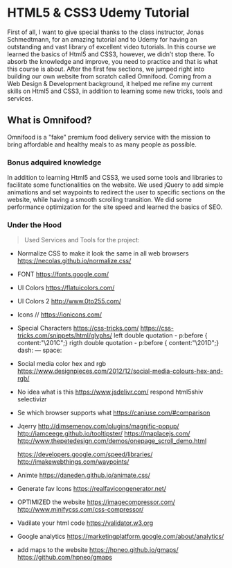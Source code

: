 # HTML5 & CSS3 Udemy Tutorial
First of all, I want to give special thanks to the class instructor, Jonas Schmedtmann, for an amazing tutorial and to Udemy for having an outstanding and vast library of excellent video tutorials. In this course we learned the basics of Html5 and CSS3, however, we didn’t stop there. To absorb the knowledge and improve, you need to practice and that is what this course is about. After the first few sections, we jumped right into building our own website from scratch called Omnifood. Coming from a Web Design & Development background, it helped me refine my current skills on Html5 and CSS3, in addition to learning some new tricks, tools and services.  

## What is Omnifood?
Omnifood is a "fake" premium food delivery service with the mission to bring affordable and healthy meals
to as many people as possible. 

### Bonus adquired knowledge
In addition to learning Html5 and CSS3, we used some tools and libraries to facilitate some functionalities on the website. We used jQuery to add simple animations and set waypoints to redirect the user to specific sections on the website, while having a smooth scrolling transition. We did some performance optimization for the site speed and learned the basics of SEO.     


### Under the Hood
> Used Services and Tools for the project:

 - Normalize CSS to make it look the same in all web browsers 
    https://necolas.github.io/normalize.css/    
    <link rel="stylesheet" type='text/css' href="vendors/css/normalize.css">

 - FONT 
    https://fonts.google.com/
    <link href="https://fonts.googleapis.com/css?family=Lato:100,300,300i,400" rel="stylesheet">

 - UI Colors 
    https://flatuicolors.com/

 - UI Colors 2 
    http://www.0to255.com/

 - Icons // 
    https://ionicons.com/
    <link href="https://unpkg.com/ionicons@4.4.6/dist/css/ionicons.min.css" rel="stylesheet">
    <script src="https://unpkg.com/ionicons@4.4.6/dist/ionicons.js"></script>

 - Special Characters 
    https://css-tricks.com/
    https://css-tricks.com/snippets/html/glyphs/
    left double quotation - p:before { content:"\201C";}
    rigth double quotation - p:before { content:"\201D";}
    dash: &mdash;
    space: &nbsp;

 - Social media color hex and rgb 
    https://www.designpieces.com/2012/12/social-media-colours-hex-and-rgb/

 - No idea what is this
    https://www.jsdelivr.com/
    respond
    html5shiv
    selectivizr

 - Se which browser supports what
    https://caniuse.com/#comparison

 - Jqerry
    http://dimsemenov.com/plugins/magnific-popup/
    http://iamceege.github.io/tooltipster/
    https://maplacejs.com/
    http://www.thepetedesign.com/demos/onepage_scroll_demo.html

    https://developers.google.com/speed/libraries/
    http://imakewebthings.com/waypoints/

 - Animte 
    https://daneden.github.io/animate.css/

 - Generate fav Icons
    https://realfavicongenerator.net/

 - OPTIMIZED the website
    https://imagecompressor.com/
    http://www.minifycss.com/css-compressor/

 - Vadilate your html code
    https://validator.w3.org

 - Google analytics
    https://marketingplatform.google.com/about/analytics/

 - add maps to the website
    https://hpneo.github.io/gmaps/
    https://github.com/hpneo/gmaps

